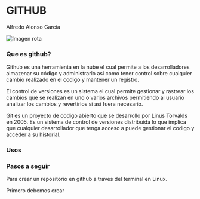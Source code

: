 # GITHUB
 Alfredo Alonso Garcia
 
 ![Imagen rota](https://i1.wp.com/unaaldia.hispasec.com/wp-content/uploads/2021/04/github.png?fit=1150%2C465&ssl=1 "Github")
 
 ### Que es github?
 Github es una herramienta en la nube el cual permite a los desarrolladores almazenar su código y administrarlo asi como tener control sobre cualquier cambio realizado en el codigo y mantener un registro.
 
 El control de versiones es un sistema el cual permite gestionar y rastrear los cambios que se realizan en uno o varios archivos permitiendo al usuario analizar los cambios y revertirlos si asi fuera necesario.
 
 Git es un proyecto de codigo abierto que se desarrollo por Linus Torvalds en 2005.
 Es un sistema de control de versiones distribuida lo que implica que cualquier desarrollador que tenga acceso a puede gestionar el codigo y acceder a su historial.
 
 ### Usos
 
 ### Pasos a seguir
 Para crear un repositorio en github a traves del terminal en Linux.
 
 Primero debemos crear
